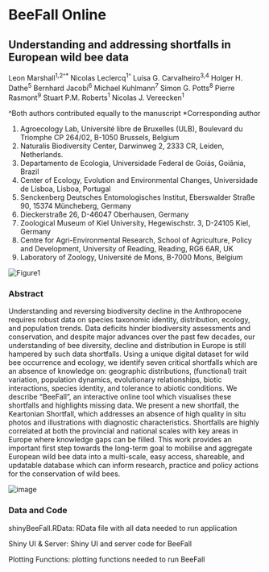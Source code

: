# BeeFall Online 
## Understanding and addressing shortfalls in European wild bee data

Leon Marshall<sup>1,2^*</sup>
Nicolas Leclercq<sup>1^</sup>
Luísa G. Carvalheiro<sup>3,4</sup>
Holger H. Dathe<sup>5</sup>
Bernhard Jacobi<sup>6</sup>
Michael Kuhlmann<sup>7</sup>
Simon G. Potts<sup>8</sup>
Pierre Rasmont<sup>9</sup>
Stuart P.M. Roberts<sup>1</sup>
Nicolas J. Vereecken<sup>1</sup>

^Both authors contributed equally to the manuscript
*Corresponding author

1. Agroecology Lab, Université libre de Bruxelles (ULB), Boulevard du Triomphe CP 264/02, B-1050 Brussels, Belgium
2. Naturalis Biodiversity Center, Darwinweg 2, 2333 CR, Leiden, Netherlands.
3. Departamento de Ecologia, Universidade Federal de Goiás, Goiânia, Brazil
4. Center of Ecology, Evolution and Environmental Changes, Universidade de Lisboa, Lisboa, Portugal
5. Senckenberg Deutsches Entomologisches Institut, Eberswalder Straße 90, 15374 Müncheberg, Germany
6. Dieckerstraße 26, D-46047 Oberhausen, Germany
7. Zoological Museum of Kiel University, Hegewischstr. 3, D-24105 Kiel, Germany
8. Centre for Agri-Environmental Research, School of Agriculture, Policy and Development, University of Reading, Reading, RG6 6AR, UK
9. Laboratory of Zoology, Université de Mons, B-7000 Mons, Belgium

![Figure1](https://github.com/lmar116/BeeFall/assets/33490288/7357177a-a937-48f9-8fc7-2c329bf47ac3)

### Abstract
Understanding and reversing biodiversity decline in the Anthropocene requires robust data on species taxonomic identity, distribution, ecology, and population trends. Data deficits hinder biodiversity assessments and conservation, and despite major advances over the past few decades, our understanding of bee diversity, decline and distribution in Europe is still hampered by such data shortfalls. Using a unique digital dataset for wild bee occurrence and ecology, we identify seven critical shortfalls which are an absence of knowledge on: geographic distributions, (functional) trait variation, population dynamics, evolutionary relationships, biotic interactions, species identity, and tolerance to abiotic conditions. We describe “BeeFall”, an interactive online tool which visualises these shortfalls and highlights missing data. We present a new shortfall, the Keartonian Shortfall, which addresses an absence of high quality in situ photos and illustrations with diagnostic characteristics. Shortfalls are highly correlated at both the provincial and national scales with key areas in Europe where knowledge gaps can be filled. This work provides an important first step towards the long-term goal to mobilise and aggregate European wild bee data into a multi-scale, easy access, shareable, and updatable database which can inform research, practice and policy actions for the conservation of wild bees. 

![image](https://github.com/lmar116/BeeFall/assets/33490288/95eebfa8-47b0-4557-b525-8f00e6b621e2)

### Data and Code
shinyBeeFall.RData: RData file with all data needed to run application

Shiny UI & Server: Shiny UI and server code for BeeFall

Plotting Functions: plotting functions needed to run BeeFall



